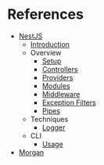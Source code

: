 # References

- [NestJS](https://nestjs.com)
  - [Introduction](https://docs.nestjs.com)
  - Overview
    - [Setup](https://docs.nestjs.com/first-steps)
    - [Controllers](https://docs.nestjs.com/controllers)
    - [Providers](https://docs.nestjs.com/providers)
    - [Modules](https://docs.nestjs.com/modules)
    - [Middleware](https://docs.nestjs.com/middleware)
    - [Exception Filters](https://docs.nestjs.com/exception-filters)
    - [Pipes](https://docs.nestjs.com/pipes)
  - Techniques
    - [Logger](https://docs.nestjs.com/techniques/logger)
  - CLI
    - [Usage](https://docs.nestjs.com/cli/usages)
- [Morgan](https://github.com/expressjs/morgan)
